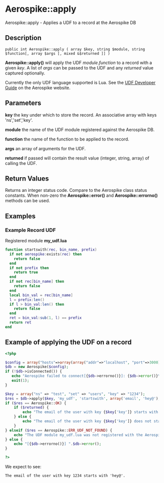 
# Aerospike::apply

Aerospike::apply - Applies a UDF to a record at the Aerospike DB

## Description

```
public int Aerospike::apply ( array $key, string $module, string $function[, array $args [, mixed &$returned ]] )
```

**Aerospike::apply()** will apply the UDF *module*.*function* to a record with
a given *key*. A list of *args* can be passed to the UDF and any *returned*
value captured optionally.

Currently the only UDF language supported is Lua.  See the
[UDF Developer Guide](http://www.aerospike.com/docs/udf/udf_guide.html) on the Aerospike website.

## Parameters

**key** the key under which to store the record. An associative array with keys 'ns','set','key'.

**module** the name of the UDF module registered against the Aerospike DB.

**function** the name of the function to be applied to the record.

**args** an array of arguments for the UDF.

**returned** if passed will contain the result value (integer, string, array) of
calling the UDF.

## Return Values

Returns an integer status code.  Compare to the Aerospike class status
constants.  When non-zero the **Aerospike::error()** and
**Aerospike::errorno()** methods can be used.

## Examples

### Example Record UDF

Registered module **my_udf.lua**
```lua
function startswith(rec, bin_name, prefix)
  if not aerospike:exists(rec) then
    return false
  end
  if not prefix then
    return true
  end
  if not rec[bin_name] then
    return false
  end
  local bin_val = rec[bin_name]
  l = prefix:len()
  if l > bin_val:len() then
    return false
  end
  ret = bin_val:sub(1, l) == prefix
  return ret
end
```

## Example of applying the UDF on a record

```php
<?php

$config = array("hosts"=>array(array("addr"=>"localhost", "port"=>3000)));
$db = new Aerospike($config);
if (!$db->isConnected()) {
   echo "Aerospike failed to connect[{$db->errorno()}]: {$db->error()}\n";
   exit(1);
}

$key = array("ns" => "test", "set" => "users", "key" => "1234");
$res = $db->apply($key, 'my_udf', 'startswith', array('email', 'hey@'), $returned);
if ($res == Aerospike::OK) {
    if ($returned) {
        echo "The email of the user with key {$key['key']} starts with 'hey@'.\n";
    } else {
        echo "The email of the user with key {$key['key']} does not start with 'hey@'.\n";
    }
} elseif ($res == Aerospike::ERR_UDF_NOT_FOUND) {
    echo "The UDF module my_udf.lua was not registered with the Aerospike DB.\n";
} else {
    echo "[{$db->errorno()}] ".$db->error();
}

?>
```

We expect to see:

```
The email of the user with key 1234 starts with 'hey@'.
```

